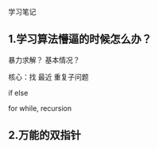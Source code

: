 学习笔记

## 1.学习算法懵逼的时候怎么办？

暴力求解？ 基本情况？

核心：找 最近 重复子问题

if else

for while, recursion



## 2.万能的双指针

